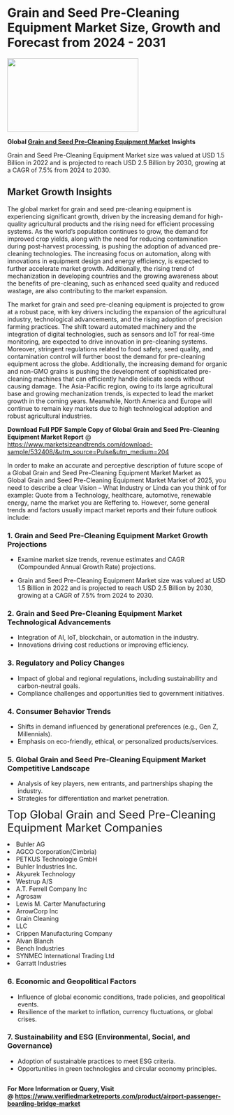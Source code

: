 <H1>Grain and Seed Pre-Cleaning Equipment Market Size, Growth and Forecast from 2024 - 2031</H1><img class="aligncenter size-medium wp-image-584254" src="https://thirdeyenews.in/wp-content/uploads/2024/09/Global-Market-Research-300x168.jpeg" alt="" width="300" height="168" /><p><strong>Global&nbsp;<a href="https://www.marketsizeandtrends.com/download-sample/532408/&amp;utm_source=Pulse&amp;utm_medium=204">Grain and Seed Pre-Cleaning Equipment Market</a> Insights</strong></p><p>Grain and Seed Pre-Cleaning Equipment Market size was valued at USD 1.5 Billion in 2022 and is projected to reach USD 2.5 Billion by 2030, growing at a CAGR of 7.5% from 2024 to 2030.</p><p><h2>Market Growth Insights</h2> <p>The global market for grain and seed pre-cleaning equipment is experiencing significant growth, driven by the increasing demand for high-quality agricultural products and the rising need for efficient processing systems. As the world’s population continues to grow, the demand for improved crop yields, along with the need for reducing contamination during post-harvest processing, is pushing the adoption of advanced pre-cleaning technologies. The increasing focus on automation, along with innovations in equipment design and energy efficiency, is expected to further accelerate market growth. Additionally, the rising trend of mechanization in developing countries and the growing awareness about the benefits of pre-cleaning, such as enhanced seed quality and reduced wastage, are also contributing to the market expansion. </p> <p>The market for grain and seed pre-cleaning equipment is projected to grow at a robust pace, with key drivers including the expansion of the agricultural industry, technological advancements, and the rising adoption of precision farming practices. The shift toward automated machinery and the integration of digital technologies, such as sensors and IoT for real-time monitoring, are expected to drive innovation in pre-cleaning systems. Moreover, stringent regulations related to food safety, seed quality, and contamination control will further boost the demand for pre-cleaning equipment across the globe. Additionally, the increasing demand for organic and non-GMO grains is pushing the development of sophisticated pre-cleaning machines that can efficiently handle delicate seeds without causing damage. The Asia-Pacific region, owing to its large agricultural base and growing mechanization trends, is expected to lead the market growth in the coming years. Meanwhile, North America and Europe will continue to remain key markets due to high technological adoption and robust agricultural industries. </p><p><span class=""><strong>Download Full PDF Sample Copy of Global Grain and Seed Pre-Cleaning Equipment Market Report</strong> @ <a href="https://www.marketsizeandtrends.com/download-sample/532408/&amp;utm_source=Pulse&amp;utm_medium=204" target="_blank">https://www.marketsizeandtrends.com/download-sample/532408/&amp;utm_source=Pulse&amp;utm_medium=204</a></span></p><p>In order to make an accurate and perceptive description of future scope of a Global&nbsp;Grain and Seed Pre-Cleaning Equipment Market Market as Global&nbsp;Grain and Seed Pre-Cleaning Equipment Market Market of 2025, you need to describe a clear Vision &ndash; What Industry or Linda can you think of for example: Quote from a Technology, healthcare, automotive, renewable energy, name the market you are Reffering to. However, some general trends and factors usually impact market reports and their future outlook include:</p><h3>1.&nbsp;<strong>Grain and Seed Pre-Cleaning Equipment Market Growth Projections</strong></h3><ul><li>Examine market size trends, revenue estimates and CAGR (Compounded Annual Growth Rate) projections.</li><li><p>Grain and Seed Pre-Cleaning Equipment Market size was valued at USD 1.5 Billion in 2022 and is projected to reach USD 2.5 Billion by 2030, growing at a CAGR of 7.5% from 2024 to 2030.</p></li></ul><h3>2.&nbsp;<strong>Grain and Seed Pre-Cleaning Equipment Market Technological Advancements</strong></h3><ul><li>Integration of AI, IoT, blockchain, or automation in the industry.</li><li>Innovations driving cost reductions or improving efficiency.</li></ul><h3>3.&nbsp;<strong>Regulatory and Policy Changes</strong></h3><ul><li>Impact of global and regional regulations, including sustainability and carbon-neutral goals.</li><li>Compliance challenges and opportunities tied to government initiatives.</li></ul><h3>4.&nbsp;<strong>Consumer Behavior Trends</strong></h3><ul><li>Shifts in demand influenced by generational preferences (e.g., Gen Z, Millennials).</li><li>Emphasis on eco-friendly, ethical, or personalized products/services.</li></ul><h3>5.&nbsp;<strong>Global Grain and Seed Pre-Cleaning Equipment Market Competitive Landscape</strong></h3><ul><li>Analysis of key players, new entrants, and partnerships shaping the industry.</li><li>Strategies for differentiation and market penetration.</li></ul><p data-pm-slice="1 1 []"><span style="color: inherit; font-family: inherit; font-size: 25px;">Top Global Grain and Seed Pre-Cleaning Equipment Market Companies</span></p><div class="" data-test-id=""><p><li>Buhler AG</li><li> AGCO Corporation(Cimbria)</li><li> PETKUS Technologie GmbH</li><li> Buhler Industries Inc.</li><li> Akyurek Technology</li><li> Westrup A/S</li><li> A.T. Ferrell Company Inc</li><li> Agrosaw</li><li> Lewis M. Carter Manufacturing</li><li> ArrowCorp Inc</li><li> Grain Cleaning</li><li> LLC</li><li> Crippen Manufacturing Company</li><li> Alvan Blanch</li><li> Bench Industries</li><li> SYNMEC International Trading Ltd</li><li> Garratt Industries</li></p></div><h3>6.&nbsp;<strong>Economic and Geopolitical Factors</strong></h3><ul><li>Influence of global economic conditions, trade policies, and geopolitical events.</li><li>Resilience of the market to inflation, currency fluctuations, or global crises.</li></ul><h3>7.&nbsp;<strong>Sustainability and ESG (Environmental, Social, and Governance)</strong></h3><ul><li>Adoption of sustainable practices to meet ESG criteria.</li><li>Opportunities in green technologies and circular economy principles.</li></ul><h2><strong style="font-size: 14px;">For More Information or Query, Visit @&nbsp;</strong><a style="background-color: #ffffff; font-size: 14px;" href="https://www.marketsizeandtrends.com/report/grain-and-seed-pre-cleaning-equipment-market/" target="_blank">https://www.verifiedmarketreports.com/product/airport-passenger-boarding-bridge-market</a></h2>
